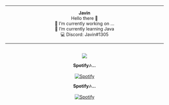 <hr>
<p align="center">
  <b>Javin</b><br>
  Hello there 👋 <br>
  🔭 I’m currently working on ...<br>
  🌱 I’m currently learning Java<br>
  💻 Discord: Javin#1305 
  </p>
  <hr>
  <p align="center">
  <br>
  <img src="https://i.postimg.cc/brtYn7N0/0-Ns5-KOXx-Ni-b-Rvo6-T.gif">
</p>


<p align="center"> 
  <b>Spotify🎶...</b>
  <br><br>
  <a href="https://open.spotify.com/user/javinliu09"/>
    <img src="https://spotify-recently-played-readme.vercel.app/api?user=javinliu09&count=1&width=500" alt="Spotify"/>
  </a>
</p>

<p align="center"> 
  <b>Spotify🎶...</b>
  <br><br>
  <a href="https://github.com/javin7"/>
    <img src="https://github-readme-stats.vercel.app/api?username=javin7" alt="Spotify"/>
  </a>
</p>

